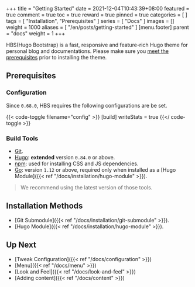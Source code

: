 +++
title = "Getting Started"
date = 2021-12-04T10:43:39+08:00
featured = true
comment = true
toc = true
reward = true
pinned = true
categories = [
]
tags = [
  "Installation",
  "Prerequisites"
]
series = [
  "Docs"
]
images = []
weight = 1000
aliases = [
  "/en/posts/getting-started"
]
[menu.footer]
  parent = "docs"
  weight = 1
+++

HBS(Hugo Bootstrap) is a fast, responsive and feature-rich Hugo theme for personal blog and documentations.
Please make sure you [meet the prerequisites](#prerequisites) prior to installing the theme.

<!--more-->

## Prerequisites

### Configuration

Since `0.68.0`, HBS requires the following configurations are be set.

{{< code-toggle filename="config" >}}
[build]
  writeStats = true
{{</ code-toggle >}}

### Build Tools

- [Git](https://git-scm.com/downloads).
- [Hugo](https://gohugo.io/getting-started/installing/): **extended** version `0.84.0` or above.
- [npm](https://nodejs.org/en/download/): used for installing CSS and JS dependencies.
- [Go](https://go.dev/dl/): version `1.12` or above, required only when installed as a [Hugo Module]({{< ref "/docs/installation/hugo-module" >}}).

> We recommend using the latest version of those tools.

## Installation Methods

- [Git Submodule]({{< ref "/docs/installation/git-submodule" >}}).
- [Hugo Module]({{< ref "/docs/installation/hugo-module" >}}).

## Up Next

- [Tweak Configuration]({{< ref "/docs/configuration" >}})
- [Menu]({{< ref "/docs/menu" >}})
- [Look and Feel]({{< ref "/docs/look-and-feel" >}})
- [Adding content]({{< ref "/docs/content" >}})
